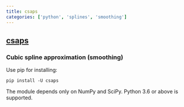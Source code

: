 ```yaml
---
title: csaps
categories: ['python', 'splines', 'smoothing']
---
```

## [csaps](https://github.com/espdev/csaps)

### Cubic spline approximation (smoothing)


Use pip for installing:

```
pip install -U csaps
```

The module depends only on NumPy and SciPy. Python 3.6 or above is supported.
